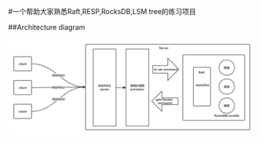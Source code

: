#一个帮助大家熟悉Raft,RESP,RocksDB,LSM tree的练习项目

##Architecture diagram

<img src="doc/architecture.png" width="1600"/>


